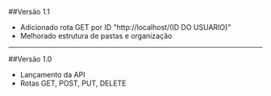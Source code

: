 ##Versão 1.1

- Adicionado rota GET por ID "http://localhost/(ID DO USUARIO)"
- Melhorado estrutura de pastas e organização

---

##Versão 1.0

- Lançamento da API
- Rotas GET, POST, PUT, DELETE
